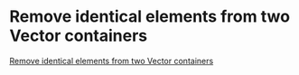 # Remove identical elements from two Vector containers
[Remove identical elements from two Vector containers](https://aiwithcloud.com/2022/09/19/remove_identical_elements_from_two_vector_containers/)